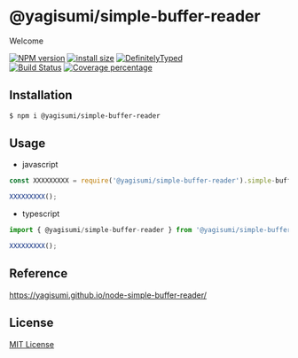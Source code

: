 # @yagisumi/simple-buffer-reader

Welcome

[![NPM version][npm-image]][npm-url] [![install size][packagephobia-image]][packagephobia-url] [![DefinitelyTyped][dts-image]][dts-url]  
[![Build Status][travis-image]][travis-url] [![Coverage percentage][coveralls-image]][coveralls-url]

## Installation

```sh
$ npm i @yagisumi/simple-buffer-reader
```

## Usage

- javascript
```js
const XXXXXXXXX = require('@yagisumi/simple-buffer-reader').simple-buffer-reader;

XXXXXXXXX();
```

- typescript
```ts
import { @yagisumi/simple-buffer-reader } from '@yagisumi/simple-buffer-reader';

XXXXXXXXX();
```

## Reference

https://yagisumi.github.io/node-simple-buffer-reader/

## License

[MIT License](https://opensource.org/licenses/MIT)

[npm-image]: https://img.shields.io/npm/v/@yagisumi/simple-buffer-reader.svg?style=flat-square
[npm-url]: https://npmjs.org/package/@yagisumi/simple-buffer-reader
[packagephobia-image]: https://flat.badgen.net/packagephobia/install/@yagisumi/simple-buffer-reader
[packagephobia-url]: https://packagephobia.now.sh/result?p=@yagisumi/simple-buffer-reader
[travis-image]: https://img.shields.io/travis/yagisumi/node-simple-buffer-reader.svg?style=flat-square
[travis-url]: https://travis-ci.org/yagisumi/node-simple-buffer-reader
[coveralls-image]: https://img.shields.io/coveralls/yagisumi/node-simple-buffer-reader.svg?style=flat-square
[coveralls-url]: https://coveralls.io/github/yagisumi/node-simple-buffer-reader?branch=master
[dts-image]: https://img.shields.io/badge/DefinitelyTyped-.d.ts-blue.svg?style=flat-square
[dts-url]: http://definitelytyped.org
